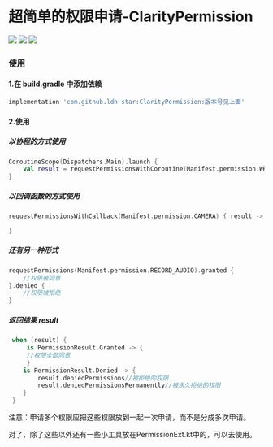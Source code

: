 
# 超简单的权限申请-ClarityPermission

[![](https://jitpack.io/v/com.gitee.liang_dh/ClarityPermission.svg)](https://jitpack.io/#com.gitee.liang_dh/ClarityPermission) ![](https://img.shields.io/badge/author-ldh-orange.svg) ![](https://img.shields.io/hexpm/l/plug.svg)


### 使用

#### 1.在 build.gradle 中添加依赖


```gradle
implementation 'com.github.ldh-star:ClarityPermission:版本号见上面'
```

#### 2.使用

##### 以协程的方式使用
```kotlin
CoroutineScope(Dispatchers.Main).launch {
    val result = requestPermissionsWithCoroutine(Manifest.permission.WRITE_EXTERNAL_STORAGE)
}
```

##### 以回调函数的方式使用
```kotlin
requestPermissionsWithCallback(Manifest.permission.CAMERA) { result ->

}
```

##### 还有另一种形式
```kotlin
requestPermissions(Manifest.permission.RECORD_AUDIO).granted {
    //权限被同意
}.denied {
    //权限被拒绝
}

```


##### 返回结果 result

```kotlin
 when (result) {
     is PermissionResult.Granted -> {
     //权限全部同意
     }
    is PermissionResult.Denied -> {
        result.deniedPermissions//被拒绝的权限
        result.deniedPermissionsPermanently//被永久拒绝的权限
    }
 }
```


注意：申请多个权限应把这些权限放到一起一次申请，而不是分成多次申请。


对了，除了这些以外还有一些小工具放在PermissionExt.kt中的，可以去使用。